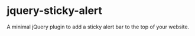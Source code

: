 jquery-sticky-alert
===================

A minimal jQuery plugin to add a sticky alert bar to the top of your website.
